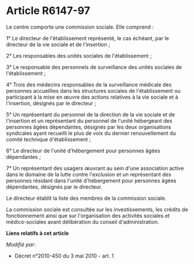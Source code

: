 # Article R6147-97

Le centre comporte une commission sociale. Elle comprend : 

1° Le directeur de l'établissement représenté, le cas échéant, par le directeur de la vie sociale et de l'insertion ; 

2° Les responsables des unités sociales de l'établissement ; 

3° Le responsable des personnels de surveillance des unités sociales de l'établissement ; 

4° Trois des médecins responsables de la surveillance médicale des personnes accueillies dans les structures sociales de
l'établissement ou participant à la mise en œuvre des actions relatives à la vie sociale et à l'insertion, désignés par le
directeur ; 

5° Un représentant du personnel de la direction de la vie sociale et de l'insertion et un représentant du personnel de
l'unité hébergeant des personnes âgées dépendantes, désignés par les deux organisations syndicales ayant recueilli le plus de
voix du dernier renouvellement du comité technique d'établissement ; 

6° Le directeur de l'unité d'hébergement pour personnes âgées dépendantes ; 

7° Un représentant des usagers œuvrant au sein d'une association active dans le domaine de la lutte contre l'exclusion et un
représentant des personnes résidant dans l'unité d'hébergement pour personnes âgées dépendantes, désignés par le directeur. 

Le directeur établit la liste des membres de la commission sociale. 

La commission sociale est consultée sur les investissements, les crédits de fonctionnement ainsi que sur l'organisation des
activités sociales et médico-sociales avant délibération du conseil d'administration.

**Liens relatifs à cet article**

_Modifié par_:

  - Décret n°2010-450 du 3 mai 2010 - art. 1
